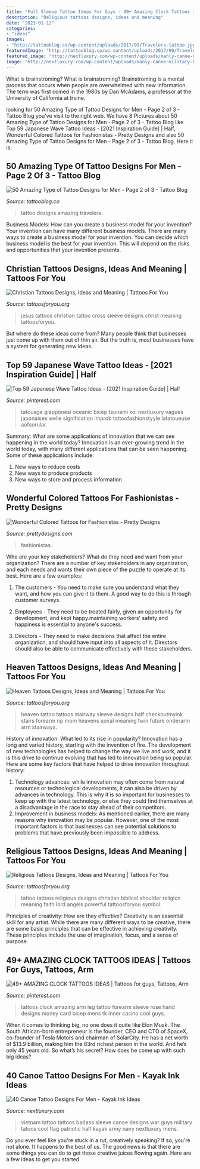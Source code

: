 ```yaml
---
title: "Full Sleeve Tattoo Ideas For Guys - 49+ Amazing Clock Tattoos Ideas"
description: "Religious tattoos designs, ideas and meaning"
date: "2023-01-12"
categories:
- "ideas"
images:
- "http://tattooblog.co/wp-content/uploads/2017/09/Travelers-tattoo.jpg"
featuredImage: "http://tattooblog.co/wp-content/uploads/2017/09/Travelers-tattoo.jpg"
featured_image: "http://nextluxury.com/wp-content/uploads/manly-canoe-military-half-sleeve-tattoo-design-ideas-for-men.jpg"
image: "http://nextluxury.com/wp-content/uploads/manly-canoe-military-half-sleeve-tattoo-design-ideas-for-men.jpg"
---
```



What is brainstroming?
What is brainstroming? Brainstroming is a mental process that occurs when people are overwhelmed with new information. The term was first coined in the 1980s by Dan McAdams, a professor at the University of California at Irvine.

	

		
looking for 50 Amazing Type of Tattoo Designs for Men - Page 2 of 3 - Tattoo Blog you've visit to the right web. We have 8 Pictures about 50 Amazing Type of Tattoo Designs for Men - Page 2 of 3 - Tattoo Blog like Top 59 Japanese Wave Tattoo Ideas - [2021 Inspiration Guide] | Half, Wonderful Colored Tattoos for Fashionistas - Pretty Designs and also 50 Amazing Type of Tattoo Designs for Men - Page 2 of 3 - Tattoo Blog. Here it is:
		
    
## 50 Amazing Type Of Tattoo Designs For Men - Page 2 Of 3 - Tattoo Blog

<img loading=lazy src="http://tattooblog.co/wp-content/uploads/2017/09/Travelers-tattoo.jpg" onerror="this.onerror=null;this.src='https://tse3.mm.bing.net/th?id=OIP.NWD6YMkKojpArK_NekYaQgHaLH&amp;pid=15.1';" alt="50 Amazing Type of Tattoo Designs for Men - Page 2 of 3 - Tattoo Blog">

_Source: tattooblog.co_

>tattoo designs amazing travelers. 

	

Business Models: How can you create a business model for your invention?
Your invention can have many different business models. There are many ways to create a business model for your invention. You can decide which business model is the best for your invention. This will depend on the risks and opportunities that your invention presents.

    
## Christian Tattoos Designs, Ideas And Meaning | Tattoos For You

<img loading=lazy src="https://www.tattoosforyou.org/wp-content/uploads/2013/09/Christian-Sleeve-Tattoos.jpg" onerror="this.onerror=null;this.src='https://tse2.mm.bing.net/th?id=OIP.ALJYOXuWGkYdZc3QOowC0wHaJ4&amp;pid=15.1';" alt="Christian Tattoos Designs, Ideas and Meaning | Tattoos For You">

_Source: tattoosforyou.org_

>jesus tattoos christian tattoo cross sleeve designs christ meaning tattoosforyou. 

	

But where do these ideas come from? Many people think that businesses just come up with them out of thin air. But the truth is, most businesses have a system for generating new ideas.

    
## Top 59 Japanese Wave Tattoo Ideas - [2021 Inspiration Guide] | Half

<img loading=lazy src="https://i.pinimg.com/736x/52/a2/78/52a278c9ea5c986454f40858196cc85c--japanese-wave-tattoos-japanese-waves.jpg" onerror="this.onerror=null;this.src='https://tse4.mm.bing.net/th?id=OIP.wCvJns_aCCkkQPXVmX9X3AHaHa&amp;pid=15.1';" alt="Top 59 Japanese Wave Tattoo Ideas - [2021 Inspiration Guide] | Half">

_Source: pinterest.com_

>tatouage giapponesi oceanic bicep tsunami koi nextluxury vagues japonaises welle signification improb tattoofashionstyyle latatoueuse aofsorular. 

	

Summary: What are some applications of innovation that we can see happening in the world today?
Innovation is an ever-growing trend in the world today, with many different applications that can be seen happening. Some of these applications include: 
1. New ways to reduce costs 
2. New ways to produce products 
3. New ways to store and process information 

    
## Wonderful Colored Tattoos For Fashionistas - Pretty Designs

<img loading=lazy src="http://www.prettydesigns.com/wp-content/uploads/2014/09/Amazing-Colored-Tattoo-for-Men.jpg" onerror="this.onerror=null;this.src='https://tse4.mm.bing.net/th?id=OIP.ZZtABqboai9zkmCt3_UYDwHaNO&amp;pid=15.1';" alt="Wonderful Colored Tattoos for Fashionistas - Pretty Designs">

_Source: prettydesigns.com_

>fashionistas. 

	

Who are your key stakeholders? What do they need and want from your organization?
There are a number of key stakeholders in any organization, and each needs and wants their own piece of the puzzle to operate at its best. Here are a few examples:
1. The customers - You need to make sure you understand what they want, and how you can give it to them. A good way to do this is through customer surveys.

2. Employees - They need to be treated fairly, given an opportunity for development, and kept happy.maintaining workers' safety and happiness is essential to anyone's success.

3. Directors - They need to make decisions that affect the entire organization, and should have input into all aspects of it. Directors should also be able to communicate effectively with these stakeholders.

    
## Heaven Tattoos Designs, Ideas And Meaning | Tattoos For You

<img loading=lazy src="https://www.tattoosforyou.org/wp-content/uploads/2016/07/Heaven-Tattoo-Ideas.jpg" onerror="this.onerror=null;this.src='https://tse1.mm.bing.net/th?id=OIP.wGpQZNHGuSZ2eaCRT66QhgHaMX&amp;pid=15.1';" alt="Heaven Tattoos Designs, Ideas and Meaning | Tattoos For You">

_Source: tattoosforyou.org_

>heaven tattoo tattoos stairway sleeve designs half checkoutmyink stairs forearm rip mom heavens spiral meaning twin future onderarm arm stairways. 

	

History of innovation: What led to its rise in popularity?
Innovation has a long and varied history, starting with the invention of fire. The development of new technologies has helped to change the way we live and work, and it is this drive to continue evolving that has led to innovation being so popular. Here are some key factors that have helped to drive innovation throughout history: 
1) Technology advances: while innovation may often come from natural resources or technological developments, it can also be driven by advances in technology. This is why it is so important for businesses to keep up with the latest technology, or else they could find themselves at a disadvantage in the race to stay ahead of their competitors. 
2) Improvement in business models: As mentioned earlier, there are many reasons why innovation may be popular. However, one of the most important factors is that businesses can see potential solutions to problems that have previously been impossible to address.

    
## Religious Tattoos Designs, Ideas And Meaning | Tattoos For You

<img loading=lazy src="http://www.tattoosforyou.org/wp-content/uploads/2013/09/Religious-Tattoo-Designs-For-Men.jpg" onerror="this.onerror=null;this.src='https://tse3.mm.bing.net/th?id=OIP.YDQ5kh_Pswga-iEErwtNoQHaJ6&amp;pid=15.1';" alt="Religious Tattoos Designs, Ideas and Meaning | Tattoos For You">

_Source: tattoosforyou.org_

>tattoo tattoos religious designs christian biblical shoulder religion meaning faith lord angels powerful tattoosforyou symbol. 

	

Principles of creativity: How are they effective?
Creativity is an essential skill for any artist. While there are many different ways to be creative, there are some basic principles that can be effective in achieving creativity. These principles include the use of imagination, focus, and a sense of purpose.

    
## 49+ AMAZING CLOCK TATTOOS IDEAS | Tattoos For Guys, Tattoos, Arm

<img loading=lazy src="https://i.pinimg.com/736x/2a/99/39/2a9939525c6c78b06d4d78892aa61f61.jpg" onerror="this.onerror=null;this.src='https://tse2.mm.bing.net/th?id=OIP.d2jPJuA2eyowK2uTfidGJQHaNK&amp;pid=15.1';" alt="49+ AMAZING CLOCK TATTOOS IDEAS | Tattoos for guys, Tattoos, Arm">

_Source: pinterest.com_

>tattoos clock amazing arm leg tattoo forearm sleeve rose hand designs money card bicep mens tk inner casino cool guys. 

	

When it comes to thinking big, no one does it quite like Elon Musk. The South African-born entrepreneur is the founder, CEO and CTO of SpaceX, co-founder of Tesla Motors and chairman of SolarCity. He has a net worth of $13.9 billion, making him the 83rd richest person in the world. And he’s only 45 years old. So what’s his secret? How does he come up with such big ideas?

    
## 40 Canoe Tattoo Designs For Men - Kayak Ink Ideas

<img loading=lazy src="http://nextluxury.com/wp-content/uploads/manly-canoe-military-half-sleeve-tattoo-design-ideas-for-men.jpg" onerror="this.onerror=null;this.src='https://tse3.mm.bing.net/th?id=OIP._UHjRD_Dk3SWRMXrDMswawAAAA&amp;pid=15.1';" alt="40 Canoe Tattoo Designs For Men - Kayak Ink Ideas">

_Source: nextluxury.com_

>vietnam tattoo tattoos badass sleeve canoe designs war guys military tatoos cool flag patriotic half kayak army navy nextluxury mens. 

	

Do you ever feel like you're stuck in a rut, creatively speaking? If so, you're not alone. It happens to the best of us. The good news is that there are some things you can do to get those creative juices flowing again. Here are a few ideas to get you started.

